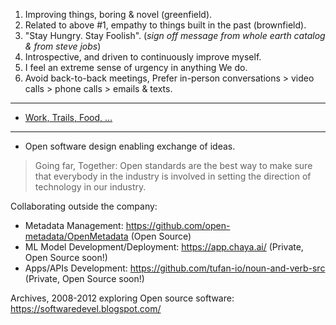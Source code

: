 1. Improving things, boring & novel (greenfield).
2. Related to above #1, empathy to things built in the past (brownfield).
3. "Stay Hungry. Stay Foolish". (_sign off message from whole earth catalog & from steve jobs_)
4. Introspective, and driven to continuously improve myself.
5. I feel an extreme sense of urgency in anything We do.
6. Avoid back-to-back meetings, Prefer in-person conversations > video calls > phone calls > emails & texts.

---

- [Work, Trails, Food, ...](https://github.com/ankumar/Fun-Stuff) 

---

- Open software design enabling exchange of ideas.

> Going far, Together: Open standards are the best way to make sure that everybody in the industry is involved in setting the direction of technology in our industry.

Collaborating outside the company:
- Metadata Management: https://github.com/open-metadata/OpenMetadata (Open Source)
- ML Model Development/Deployment: https://app.chaya.ai/ (Private, Open Source soon!)
- Apps/APIs Development: https://github.com/tufan-io/noun-and-verb-src (Private, Open Source soon!)

Archives, 2008-2012 exploring Open source software: https://softwaredevel.blogspot.com/ 
 
<!--
**ankumar/ankumar** is a ✨ _special_ ✨ repository because its `README.md` (this file) appears on your GitHub profile.

Here are some ideas to get you started:

- 🔭 I’m currently working on ...
- 🌱 I’m currently learning ...
- 👯 I’m looking to collaborate on ...
- 🤔 I’m looking for help with ...
- 💬 Ask me about ...
- 📫 How to reach me: ...
- 😄 Pronouns: ...
- ⚡ Fun fact: ...
-->
